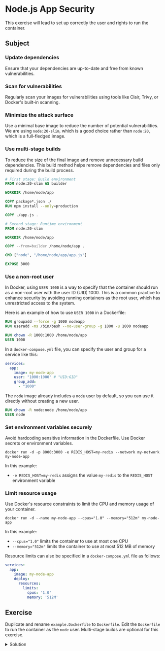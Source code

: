 # Node.js App Security

This exercise will lead to set up correctly the user and rights to run the container. 

## Subject

### Update dependencies

Ensure that your dependencies are up-to-date and free from known vulnerabilities.

### Scan for vulnerabilities

Regularly scan your images for vulnerabilities using tools like Clair, Trivy, or Docker's built-in scanning.

### Minimize the attack surface

Use a minimal base image to reduce the number of potential vulnerabilities.
We are using `node:20-slim`, which is a good choice rather than `node:20`, which is a full-fledged image.

### Use multi-stage builds

To reduce the size of the final image and remove unnecessary build dependencies.
This build method helps remove dependencies and files only required during the build process.

```Dockerfile
# First stage: Build environment
FROM node:20-slim AS builder

WORKDIR /home/node/app

COPY package*.json ./
RUN npm install --only=production

COPY ./app.js .

# Second stage: Runtime environment
FROM node:20-slim

WORKDIR /home/node/app

COPY --from=builder /home/node/app .

CMD ["node", "/home/node/app/app.js"]

EXPOSE 3000
```

### Use a non-root user

In Docker, using `USER 1000` is a way to specify that the container should run as a non-root user with the user ID (UID) 1000.
This is a common practice to enhance security by avoiding running containers as the root user, which has unrestricted access to the system.

Here is an example of how to use `USER 1000` in a Dockerfile:

```Dockerfile
RUN groupadd --force -g 1000 nodeapp
RUN useradd -ms /bin/bash --no-user-group -g 1000 -u 1000 nodeapp

RUN chown -R 1000:1000 /home/node/app
USER 1000
```

In a `docker-compose.yml` file, you can specify the user and group for a service like this:

```yml
services:
  app:
    image: my-node-app
    user: "1000:1000" # "UID:GID"
    group_add:
      - "1000"
```

The `node` image already includes a `node` user by default, so you can use it directly without creating a new user.

```Dockerfile
RUN chown -R node:node /home/node/app
USER node
```

### Set environment variables securely

Avoid hardcoding sensitive information in the Dockerfile.
Use Docker secrets or environment variables.

```shell
docker run -d -p 8000:3000 -e REDIS_HOST=my-redis --network my-network my-node-app
```

In this example:

- `-e REDIS_HOST=my-redis` assigns the value `my-redis` to the `REDIS_HOST` environment variable

### Limit resource usage

Use Docker's resource constraints to limit the CPU and memory usage of your container.

```shell
docker run -d --name my-node-app --cpus="1.0" --memory="512m" my-node-app
```

In this example:  
- `--cpus="1.0"` limits the container to use at most one CPU
- `--memory="512m"` limits the container to use at most 512 MB of memory

Resource limits can also be specified in a `docker-compose.yml` file as follows:

```yaml
services:
  app:
    image: my-node-app
    deploy:
      resources:
        limits:
          cpus: '1.0'
          memory: '512M'
```

## Exercise

Duplicate and rename `example.Dockerfile` to `Dockerfile`.
Edit the `Dockerfile` to run the container as the `node` user.
Multi-stage builds are optional for this exercise.

<details>
  <summary>Solution</summary>

```Dockerfile
FROM node:20-slim

WORKDIR /home/node/app

COPY ./app.js .
COPY package*.json .

RUN chown -R node:node /home/node/app
USER node

RUN npm install --only=production

CMD ["node", "/home/node/app/app.js"]

EXPOSE 3000
```

```shell
docker build . -t my-node-app --no-cache
docker run --rm --init -p 3000:3000 my-node-app
```

visit [http://localhost:3000](http://localhost:3000) to see the app running.

</details>
